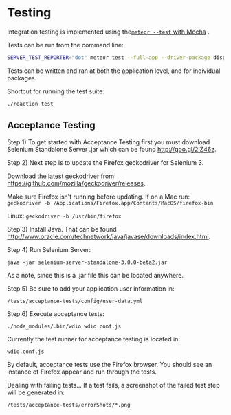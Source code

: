 # Testing

Integration testing is implemented using the[`meteor --test` with Mocha](https://guide.meteor.com/testing.html) .

Tests can be run from the command line:

```bash
SERVER_TEST_REPORTER="dot" meteor test --full-app --driver-package dispatch:mocha"
```

Tests can be written and ran at both the application level, and for individual packages.

Shortcut for running the test suite:

```bash
./reaction test
```

## Acceptance Testing

Step 1) To get started with Acceptance Testing first you must download Selenium Standalone Server .jar which can be found <http://goo.gl/2lZ46z>.

Step 2) Next step is to update the Firefox geckodriver for Selenium 3.

Download the latest geckodriver from <https://github.com/mozilla/geckodriver/releases>.

Make sure Firefox isn't running before updating. If on a Mac run: `geckodriver -b /Applications/Firefox.app/Contents/MacOS/firefox-bin`

Linux: `geckodriver -b /usr/bin/firefox`

Step 3) Install Java. That can be found <http://www.oracle.com/technetwork/java/javase/downloads/index.html>.

Step 4) Run Selenium Server:

```
java -jar selenium-server-standalone-3.0.0-beta2.jar
```

As a note, since this is a .jar file this can be located anywhere.

Step 5) Be sure to add your application user information in:

```
/tests/acceptance-tests/config/user-data.yml
```

Step 6) Execute acceptance tests:

```
./node_modules/.bin/wdio wdio.conf.js
```

Currently the test runner for acceptance testing is located in:

```
wdio.conf.js
```

By default, acceptance tests use the Firefox browser. You should see an instance of Firefox appear and run through the tests.

Dealing with failing tests... If a test fails, a screenshot of the failed test step will be generated in:

```
/tests/acceptance-tests/errorShots/*.png
```
